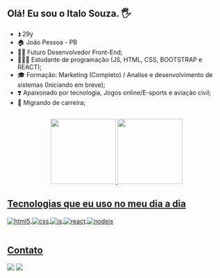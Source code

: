 ## Olá! Eu sou o Italo Souza. 🖐️

- ⏫ 29y
- 🏠 João Pessoa - PB
- 👨‍💼 Futuro Desenvolvedor Front-End;
- 👨🏼‍🎓 Estudante de programação (JS, HTML, CSS, BOOTSTRAP e REACT);
- 🎓 Formação: Marketing (Completo) / Analise e desenvolvimento de sistemas (Iniciando em breve);
- ❣️ Apaixonado por tecnologia, Jogos online/E-sports e aviação civil;
- 🔁 Migrando de carreira;

##

<div align="center">
  <a href="https://github.com/italoapsouza">
  <img height="150em" src="https://github-readme-stats.vercel.app/api?username=italoapsouza&show_icons=true&theme=tokyonight&include_all_commits=true&count_private=true"/>
  <img height="150em" src="https://github-readme-stats.vercel.app/api/top-langs/?username=italoapsouza&layout=compact&langs_count=7&theme=tokyonight"/>
</div>
  
## Tecnologias que eu uso no meu dia a dia
  
<div style="display: inline_block">
  <img align="center" alt="html5" src="https://img.shields.io/badge/HTML5-E34F26?style=for-the-badge&logo=html5&logoColor=white" />
  <img align="center" alt="css" src="https://img.shields.io/badge/CSS3-1572B6?style=for-the-badge&logo=css3&logoColor=white" />
  <img align="center" alt="js" src="https://img.shields.io/badge/JavaScript-F7DF1E?style=for-the-badge&logo=javascript&logoColor=black" />
  <img align="center" alt="react" src="https://img.shields.io/badge/React-20232A?style=for-the-badge&logo=react&logoColor=61DAFB" />
  <img align="center" alt="nodejs" src="https://img.shields.io/badge/Node.js-43853D?style=for-the-badge&logo=node.js&logoColor=white" />
</div><br/>
  
  ## Contato
<div style="display: inline_block" align="left">
  <a href="https://instagram.com/italoaugust_o" target="_blank"><img src="https://img.shields.io/badge/-Instagram-%23E4405F?style=for-the-badge&logo=instagram&logoColor=white" target="_blank"></a>
  <a href="https://www.linkedin.com/in/italo-souza-7a9019138/" target="_blank"><img src="https://img.shields.io/badge/-LinkedIn-%230077B5?style=for-the-badge&logo=linkedin&logoColor=white" target="_blank"></a> 
</div>
